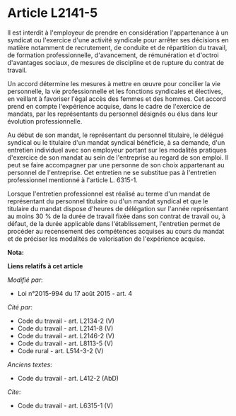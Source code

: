 # Article L2141-5

Il est interdit à l'employeur de prendre en considération l'appartenance à un syndicat ou l'exercice d'une activité syndicale
pour arrêter ses décisions en matière notamment de recrutement, de conduite et de répartition du travail, de formation
professionnelle, d'avancement, de rémunération et d'octroi d'avantages sociaux, de mesures de discipline et de rupture du
contrat de travail. 

Un accord détermine les mesures à mettre en œuvre pour concilier la vie personnelle, la vie professionnelle et les fonctions
syndicales et électives, en veillant à favoriser l'égal accès des femmes et des hommes. Cet accord prend en compte
l'expérience acquise, dans le cadre de l'exercice de mandats, par les représentants du personnel désignés ou élus dans leur
évolution professionnelle. 

Au début de son mandat, le représentant du personnel titulaire, le délégué syndical ou le titulaire d'un mandat syndical
bénéficie, à sa demande, d'un entretien individuel avec son employeur portant sur les modalités pratiques d'exercice de son
mandat au sein de l'entreprise au regard de son emploi. Il peut se faire accompagner par une personne de son choix
appartenant au personnel de l'entreprise. Cet entretien ne se substitue pas à l'entretien professionnel mentionné à l'article
L. 6315-1. 

Lorsque l'entretien professionnel est réalisé au terme d'un mandat de représentant du personnel titulaire ou d'un mandat
syndical et que le titulaire du mandat dispose d'heures de délégation sur l'année représentant au moins 30 % de la durée de
travail fixée dans son contrat de travail ou, à défaut, de la durée applicable dans l'établissement, l'entretien permet de
procéder au recensement des compétences acquises au cours du mandat et de préciser les modalités de valorisation de
l'expérience acquise.

**Nota:**



**Liens relatifs à cet article**

_Modifié par_:

  - Loi n°2015-994 du 17 août 2015 - art. 4

_Cité par_:

  - Code du travail - art. L2134-2 (V)
  - Code du travail - art. L2141-8 (V)
  - Code du travail - art. L2146-2 (V)
  - Code du travail - art. L8113-5 (V)
  - Code rural - art. L514-3-2 (V)

_Anciens textes_:

  - Code du travail - art. L412-2 (AbD)

_Cite_:

  - Code du travail - art. L6315-1 (V)
